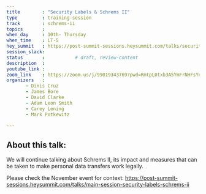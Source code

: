 ```yaml
---
title        : "Security Labels & Schrems II"
type         : training-session
track        : schrems-ii
topics       : 
when_day     : 10th- Thursday
when_time    : LT-5
hey_summit   : https://post-summit-sessions.heysummit.com/talks/security-labels-schrems-ii/
session_slack:
status       :           # draft, review-content
description  : 
youtube_link : 
zoom_link    : https://zoom.us/j/99019343769?pwd=RmtpL0txb3A5YmFrNHFsYndzaUhDdz09
organizers   : 
       - Dinis Cruz
       - James Bore
       - David Clarke
       - Adam Leon Smith
       - Carey Lening
       - Mark Potkewitz
      
---
```

## About this talk:
We will continue talking about Schrems II, its impact and measures that can be taken to make personal data transfers work legally.

Please check the November event for context: https://post-summit-sessions.heysummit.com/talks/main-session-security-labels-schrems-ii

